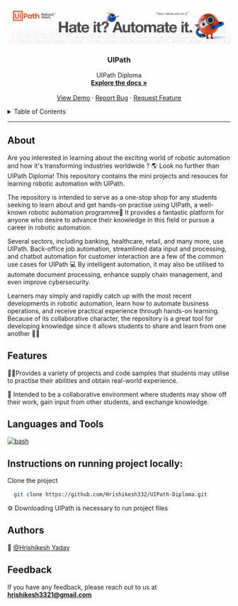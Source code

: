 
<br />
<img src='https://github.com/Hrishikesh332/UIPath-Diploma/blob/main/src/banner.png' alt="banner"></img>
  <h3 align="center">UIPath</h3>

  <p align="center">
    UIPath Diploma
    <br />
    <a href="https://github.com/Hrishikesh332/UIPath-Diploma"><strong>Explore the docs »</strong></a>
    <br />
    <br />
    <a href="https://github.com/Hrishikesh332/UIPath-Diploma">View Demo</a>
    ·
    <a href="https://github.com/Hrishikesh332/UIPath-Diploma/issues">Report Bug</a>
    ·
    <a href="https://github.com/Hrishikesh332/UIPath-Diploma/issues">Request Feature</a>
  </p>
</div>



<details>
  <summary>Table of Contents</summary>
  <ol>
    <li><a href="#About">About</a></li>
    <li><a href="#Features">Features</a></li>
    <li><a href="#Tech-Stack">Tech Stack</a></li>
    <li><a href="#Languages-and-Tools">Languages and Tools</a></li>
    <li><a href="#Instructions-on-running-project-locally">Instructions on running project locally</a></li>
    <li><a href="#Feedback">Feedback</a></li>


  </ol>
</details>

------

## About

Are you interested in learning about the exciting world of robotic automation and how it's transforming industries worldwide ? 🌎 Look no further than UIPath Diploma! This repository contains the mini projects and resouces for learning robotic automation with UIPath. 

The repository is intended to serve as a one-stop shop for any students seeking to learn about and get hands-on practise using UIPath, a well-known robotic automation programme🤖 It provides a fantastic platform for anyone who desire to advance their knowledge in this field or pursue a career in robotic automation.

Several sectors, including banking, healthcare, retail, and many more, use UIPath. Back-office job automation, streamlined data input and processing, and chatbot automation for customer interaction are a few of the common use cases for UIPath 💻 By intelligent automation, it may also be utilised to automate document processing, enhance supply chain management, and even improve cybersecurity.

Learners may simply and rapidly catch up with the most recent developments in robotic automation, learn how to automate business operations, and receive practical experience through hands-on learning. Because of its collaborative character, the repository is a great tool for developing knowledge since it allows students to share and learn from one another 🧑‍🎓

## Features

👨‍💻Provides a variety of projects and code samples that students may utilise to practise their abilities and obtain real-world experience.

🤝 Intended to be a collaborative environment where students may show off their work, gain input from other students, and exchange knowledge.


## Languages and Tools

<p align="left"> <a href="https://www.uipath.com/" target="_blank" rel="noreferrer"> <img src="https://seekvectorlogo.com/wp-content/uploads/2019/07/uipath-vector-logo-small.png" alt="bash" width="40" height="40"/> </a>

 
 ## Instructions on running project locally:

Clone the project

```bash
  git clone https://github.com/Hrishikesh332/UIPath-Diploma.git
```

⚙️ Downloading UIPath is necessary to run project files 


## Authors

🔆 [@Hrishikesh Yadav](https://www.github.com/hrishikesh332)



## Feedback

If you have any feedback, please reach out to us at **hrishikesh3321@gmail.com**


